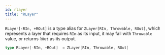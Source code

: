 ```yaml
---
id: rlayer
title: "RLayer"
---
```


`RLayer[-RIn, +ROut]` is a type alias for `ZLayer[RIn, Throwable, ROut]`, which represents a layer that requires `RIn` as its input, it may fail with `Throwable` value, or returns `ROut` as its output.

```scala
type RLayer[-RIn, +ROut]  = ZLayer[RIn, Throwable, ROut]
```